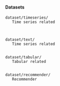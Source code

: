 #### Datasets

```
dataset/timeseries/
   Time series related



dataset/text/
   Time series related


dataset/tabular/
   Tabular related


dataset/recommender/
   Recommender


```








